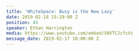 ```yaml
---
title: 'WhiteSpace: Busy is the New Lazy'
date: 2019-02-18 15:29:00 Z
position: 43
speaker: Ethan Harrington
media: https://www.youtube.com/embed/SNVTCJcfcVc
message_date: 2019-02-17 10:00:00 Z
---
```


